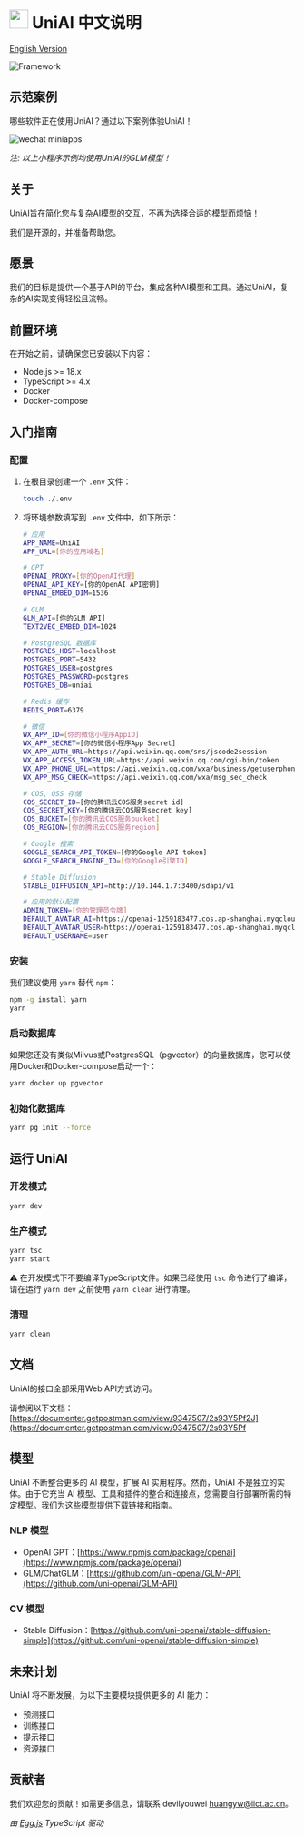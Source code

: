 # <img src="./logo.png" width=33 height=33 /> UniAI 中文说明

[English Version](./README.md)

![Framework](./framework.png)

## 示范案例

哪些软件正在使用UniAI？通过以下案例体验UniAI！

![wechat miniapps](./miniapp-qrcode.png)

_注: 以上小程序示例均使用UniAI的GLM模型！_

## 关于

UniAI旨在简化您与复杂AI模型的交互，不再为选择合适的模型而烦恼！

我们是开源的，并准备帮助您。

## 愿景

我们的目标是提供一个基于API的平台，集成各种AI模型和工具。通过UniAI，复杂的AI实现变得轻松且流畅。

## 前置环境

在开始之前，请确保您已安装以下内容：

- Node.js >= 18.x
- TypeScript >= 4.x
- Docker
- Docker-compose

## 入门指南

### 配置

1. 在根目录创建一个 `.env` 文件：

   ```bash
   touch ./.env
   ```

2. 将环境参数填写到 `.env` 文件中，如下所示：

   ```bash
   # 应用
   APP_NAME=UniAI
   APP_URL=[你的应用域名]

   # GPT
   OPENAI_PROXY=[你的OpenAI代理]
   OPENAI_API_KEY=[你的OpenAI API密钥]
   OPENAI_EMBED_DIM=1536

   # GLM
   GLM_API=[你的GLM API]
   TEXT2VEC_EMBED_DIM=1024

   # PostgreSQL 数据库
   POSTGRES_HOST=localhost
   POSTGRES_PORT=5432
   POSTGRES_USER=postgres
   POSTGRES_PASSWORD=postgres
   POSTGRES_DB=uniai

   # Redis 缓存
   REDIS_PORT=6379

   # 微信
   WX_APP_ID=[你的微信小程序AppID]
   WX_APP_SECRET=[你的微信小程序App Secret]
   WX_APP_AUTH_URL=https://api.weixin.qq.com/sns/jscode2session
   WX_APP_ACCESS_TOKEN_URL=https://api.weixin.qq.com/cgi-bin/token
   WX_APP_PHONE_URL=https://api.weixin.qq.com/wxa/business/getuserphonenumber
   WX_APP_MSG_CHECK=https://api.weixin.qq.com/wxa/msg_sec_check

   # COS, OSS 存储
   COS_SECRET_ID=[你的腾讯云COS服务secret id]
   COS_SECRET_KEY=[你的腾讯云COS服务secret key]
   COS_BUCKET=[你的腾讯云COS服务bucket]
   COS_REGION=[你的腾讯云COS服务region]

   # Google 搜索
   GOOGLE_SEARCH_API_TOKEN=[你的Google API token]
   GOOGLE_SEARCH_ENGINE_ID=[你的Google引擎ID]

   # Stable Diffusion
   STABLE_DIFFUSION_API=http://10.144.1.7:3400/sdapi/v1

   # 应用的默认配置
   ADMIN_TOKEN=[你的管理员令牌]
   DEFAULT_AVATAR_AI=https://openai-1259183477.cos.ap-shanghai.myqcloud.com/avatar-ai.png
   DEFAULT_AVATAR_USER=https://openai-1259183477.cos.ap-shanghai.myqcloud.com/avatar-user.png
   DEFAULT_USERNAME=user
   ```

### 安装

我们建议使用 `yarn` 替代 `npm`：

```bash
npm -g install yarn
yarn
```

### 启动数据库

如果您还没有类似Milvus或PostgresSQL（pgvector）的向量数据库，您可以使用Docker和Docker-compose启动一个：

```bash
yarn docker up pgvector
```

### 初始化数据库

```bash
yarn pg init --force
```

## 运行 UniAI

### 开发模式

```bash
yarn dev
```

### 生产模式

```bash
yarn tsc
yarn start
```

⚠️ 在开发模式下不要编译TypeScript文件。如果已经使用 `tsc` 命令进行了编译，请在运行 `yarn dev` 之前使用 `yarn clean` 进行清理。

### 清理

```bash
yarn clean
```

## 文档

UniAI的接口全部采用Web API方式访问。

请参阅以下文档：
[https://documenter.getpostman.com/view/9347507/2s93Y5Pf2J](https://documenter.getpostman.com/view/9347507/2s93Y5Pf

## 模型

UniAI 不断整合更多的 AI 模型，扩展 AI 实用程序。然而，UniAI 不是独立的实体。由于它充当 AI 模型、工具和插件的整合和连接点，您需要自行部署所需的特定模型。我们为这些模型提供下载链接和指南。

### NLP 模型

- OpenAI GPT：[https://www.npmjs.com/package/openai](https://www.npmjs.com/package/openai)
- GLM/ChatGLM：[https://github.com/uni-openai/GLM-API](https://github.com/uni-openai/GLM-API)

### CV 模型

- Stable Diffusion：[https://github.com/uni-openai/stable-diffusion-simple](https://github.com/uni-openai/stable-diffusion-simple)

## 未来计划

UniAI 将不断发展，为以下主要模块提供更多的 AI 能力：

- 预测接口
- 训练接口
- 提示接口
- 资源接口

## 贡献者

我们欢迎您的贡献！如需更多信息，请联系 devilyouwei <huangyw@iict.ac.cn>。

_由 [Egg.js](https://www.eggjs.org/) TypeScript 驱动_
